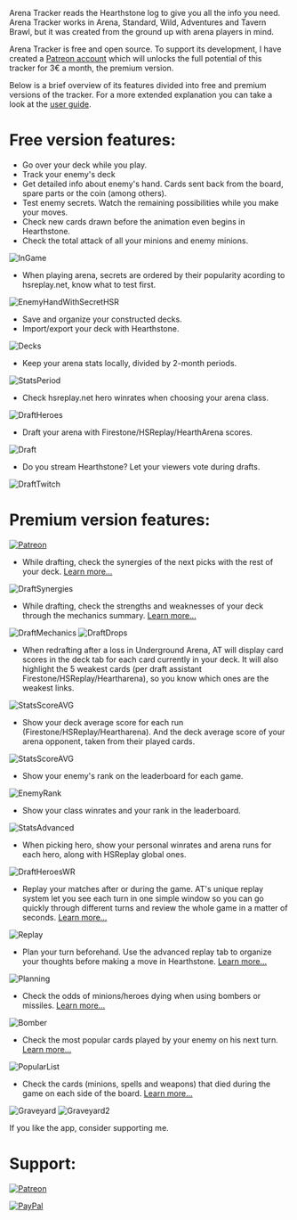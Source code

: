 Arena Tracker reads the Hearthstone log to give you all the info you need. Arena Tracker works in Arena, Standard, Wild, Adventures and Tavern Brawl, but it was created from the ground up with arena players in mind.

Arena Tracker is free and open source. To support its development, I have created a [Patreon account](https://www.patreon.com/triodo) which will unlocks the full potential of this tracker for 3€ a month, the premium version.

Below is a brief overview of its features divided into free and premium versions of the tracker. For a more extended explanation you can take a look at the [user guide](https://triodo.gitbook.io/arena-tracker-documentation/en).

# Free version features:

* Go over your deck while you play.
* Track your enemy's deck
* Get detailed info about enemy's hand. Cards sent back from the board, spare parts or the coin (among others).
* Test enemy secrets. Watch the remaining possibilities while you make your moves.
* Check new cards drawn before the animation even begins in Hearthstone.
* Check the total attack of all your minions and enemy minions.

![InGame](https://github.com/supertriodo/Arena-Tracker/blob/master/Readme/inGame.png)
* When playing arena, secrets are ordered by their popularity acording to hsreplay.net, know what to test first.

![EnemyHandWithSecretHSR](https://github.com/supertriodo/Arena-Tracker/blob/master/Readme/enemyHandWithSecretHSR.png)
* Save and organize your constructed decks.
* Import/export your deck with Hearthstone.

![Decks](https://github.com/supertriodo/Arena-Tracker/blob/master/Readme/DecksCollection.png)
* Keep your arena stats locally, divided by 2-month periods.

![StatsPeriod](https://github.com/supertriodo/Arena-Tracker/blob/master/Readme/statsPeriod.png)
* Check hsreplay.net hero winrates when choosing your arena class.

![DraftHeroes](https://github.com/supertriodo/Arena-Tracker/blob/master/Readme/DraftHeroes.png)
* Draft your arena with Firestone/HSReplay/HearthArena scores.

![Draft](https://github.com/supertriodo/Arena-Tracker/blob/master/Readme/DraftCombined.png)
* Do you stream Hearthstone? Let your viewers vote during drafts.

![DraftTwitch](https://github.com/supertriodo/Arena-Tracker/blob/master/Readme/DraftTwitch.png)

# Premium version features:

[![Patreon](https://c5.patreon.com/external/logo/become_a_patron_button.png)](https://www.patreon.com/triodo)
* While drafting, check the synergies of the next picks with the rest of your deck. [Learn more...](https://triodo.gitbook.io/arena-tracker-documentation/en/drafting-tab#rateofcards)

![DraftSynergies](https://github.com/supertriodo/Arena-Tracker/blob/master/Readme/ScoresSynergiesOverlay.png)
* While drafting, check the strengths and weaknesses of your deck through the mechanics summary. [Learn more...](https://triodo.gitbook.io/arena-tracker-documentation/en/drafting-tab#mechanics)

![DraftMechanics](https://github.com/supertriodo/Arena-Tracker/blob/master/Readme/bgDraftMechanicsHelp.png)
![DraftDrops](https://github.com/supertriodo/Arena-Tracker/blob/master/Readme/bgDraftMechanicsHelpDrops.png)
* When redrafting after a loss in Underground Arena, AT will display card scores in the deck tab for each card currently in your deck. It will also highlight the 5 weakest cards (per draft assistant Firestone/HSReplay/Heartharena), so you know which ones are the weakest links.

![StatsScoreAVG](https://github.com/supertriodo/Arena-Tracker/blob/master/Readme/ScoresDeck.png)
* Show your deck average score for each run (Firestone/HSReplay/Heartharena). And the deck average score of your arena opponent, taken from their played cards.

![StatsScoreAVG](https://github.com/supertriodo/Arena-Tracker/blob/master/Readme/statsScoreAVG.png)
* Show your enemy's rank on the leaderboard for each game.

![EnemyRank](https://github.com/supertriodo/Arena-Tracker/blob/master/Readme/enemyRank.png)
* Show your class winrates and your rank in the leaderboard.

![StatsAdvanced](https://github.com/supertriodo/Arena-Tracker/blob/master/Readme/statsAdvanced.png)
* When picking hero, show your personal winrates and arena runs for each hero, along with HSReplay global ones.

![DraftHeroesWR](https://github.com/supertriodo/Arena-Tracker/blob/master/Readme/DraftHeroesWR.png)
* Replay your matches after or during the game. AT's unique replay system let you see each turn in one simple window so you can go quickly through different turns and review the whole game in a matter of seconds. [Learn more...](https://triodo.gitbook.io/arena-tracker-documentation/en/replay-tab)

![Replay](https://github.com/supertriodo/Arena-Tracker/blob/master/Readme/replay.png)
* Plan your turn beforehand. Use the advanced replay tab to organize your thoughts before making a move in Hearthstone. [Learn more...](https://triodo.gitbook.io/arena-tracker-documentation/en/replay-tab#planning)

![Planning](https://github.com/supertriodo/Arena-Tracker/blob/master/Readme/planning.gif)
* Check the odds of minions/heroes dying when using bombers or missiles. [Learn more...](https://triodo.gitbook.io/arena-tracker-documentation/en/enemy-hand-tab#rng)

![Bomber](https://github.com/supertriodo/Arena-Tracker/blob/master/Readme/bomber.png)
* Check the most popular cards played by your enemy on his next turn. [Learn more...](https://triodo.gitbook.io/arena-tracker-documentation/en/enemy-hand-tab#popularlist)

![PopularList](https://github.com/supertriodo/Arena-Tracker/blob/master/Readme/popularList.png)
* Check the cards (minions, spells and weapons) that died during the game on each side of the board. [Learn more...](https://triodo.gitbook.io/arena-tracker-documentation/en/graveyard-tab)

![Graveyard](https://github.com/supertriodo/Arena-Tracker/blob/master/Readme/graveyardExample.png)
![Graveyard2](https://github.com/supertriodo/Arena-Tracker/blob/master/Readme/graveyardExample2.png)


If you like the app, consider supporting me.

# Support:
[![Patreon](https://c5.patreon.com/external/logo/become_a_patron_button.png)](https://www.patreon.com/triodo)

[![PayPal](https://www.paypalobjects.com/webstatic/en_US/i/btn/png/gold-rect-paypal-44px.png)](https://www.paypal.com/cgi-bin/webscr?cmd=_donations&business=triodo%40gmail%2ecom&lc=GB&item_name=Arena%20Tracker&currency_code=EUR&bn=PP%2dDonationsBF%3abtn_donate_LG%2egif%3aNonHosted)
